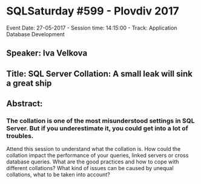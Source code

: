 # SQLSaturday #599 - Plovdiv 2017
Event Date: 27-05-2017 - Session time: 14:15:00 - Track: Application  Database Development
## Speaker: Iva Velkova
## Title: SQL Server Collation: A small leak will sink a great ship
## Abstract:
### The collation is one of the most misunderstood settings in SQL Server. But if you underestimate it, you could get into a lot of troubles.
Attend this session to understand what the collation is. How could the collation impact the performance of your queries, linked servers or cross database queries. 
What are the good practices and how to cope with different collations? What kind of issues can be caused by unequal collations, what to be taken into account?
